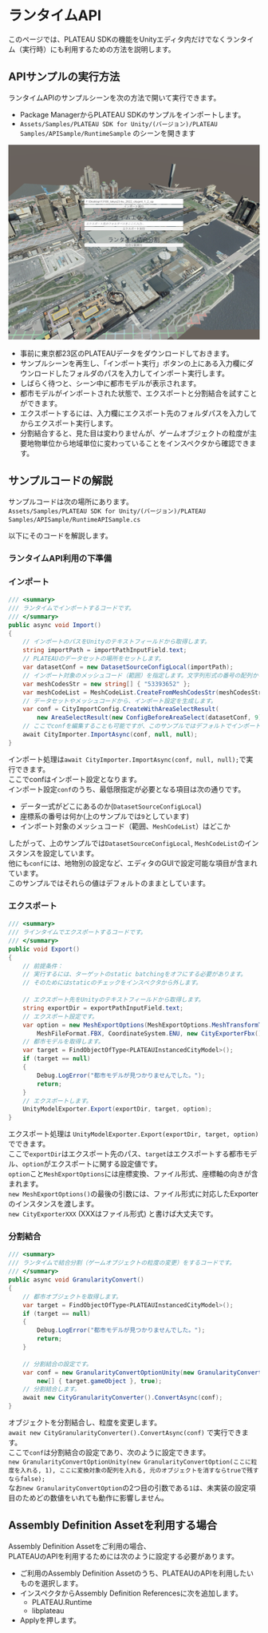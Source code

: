 # ランタイムAPI

このページでは、PLATEAU SDKの機能をUnityエディタ内だけでなくランタイム（実行時）にも利用するための方法を説明します。

## APIサンプルの実行方法

ランタイムAPIのサンプルシーンを次の方法で開いて実行できます。  
- Package ManagerからPLATEAU SDKのサンプルをインポートします。
- `Assets/Samples/PLATEAU SDK for Unity/(バージョン)/PLATEAU Samples/APISample/RuntimeSample` のシーンを開きます

![](../resources/manual/runtimeAPI/runtimeSample.png)

- 事前に東京都23区のPLATEAUデータをダウンロードしておきます。
- サンプルシーンを再生し、「インポート実行」ボタンの上にある入力欄にダウンロードしたフォルダのパスを入力してインポート実行します。
- しばらく待つと、シーン中に都市モデルが表示されます。
- 都市モデルがインポートされた状態で、エクスポートと分割結合を試すことができます。
- エクスポートするには、入力欄にエクスポート先のフォルダパスを入力してからエクスポート実行します。
- 分割結合すると、見た目は変わりませんが、ゲームオブジェクトの粒度が主要地物単位から地域単位に変わっていることをインスペクタから確認できます。

## サンプルコードの解説
サンプルコードは次の場所にあります。  
`Assets/Samples/PLATEAU SDK for Unity/(バージョン)/PLATEAU Samples/APISample/RuntimeAPISample.cs`
  
以下にそのコードを解説します。  

### ランタイムAPI利用の下準備

  
### インポート
```csharp
/// <summary>
/// ランタイムでインポートするコードです。
/// </summary>
public async void Import()
{
    // インポートのパスをUnityのテキストフィールドから取得します。
    string importPath = importPathInputField.text;
    // PLATEAUのデータセットの場所をセットします。
    var datasetConf = new DatasetSourceConfigLocal(importPath);
    // インポート対象のメッシュコード（範囲）を指定します。文字列形式の番号の配列からMeshCodeListを生成できます。
    var meshCodesStr = new string[] { "53393652" };
    var meshCodeList = MeshCodeList.CreateFromMeshCodesStr(meshCodesStr);
    // データセットやメッシュコードから、インポート設定を生成します。
    var conf = CityImportConfig.CreateWithAreaSelectResult(
        new AreaSelectResult(new ConfigBeforeAreaSelect(datasetConf, 9), meshCodeList));
    // ここでconfを編集することも可能ですが、このサンプルではデフォルトでインポートします。
    await CityImporter.ImportAsync(conf, null, null);
}
```
インポート処理は`await CityImporter.ImportAsync(conf, null, null);`で実行できます。  
ここでconfはインポート設定となります。  
インポート設定`conf`のうち、最低限指定が必要となる項目は次の通りです。
- データ一式がどこにあるのか(`DatasetSourceConfigLocal`)
- 座標系の番号は何か(上のサンプルでは`9`としています)
- インポート対象のメッシュコード（範囲、`MeshCodeList`）はどこか
  
したがって、上のサンプルでは`DatasetSourceConfigLocal`, `MeshCodeList`のインスタンスを設定しています。  
他にも`conf`には、地物別の設定など、エディタのGUIで設定可能な項目が含まれています。  
このサンプルではそれらの値はデフォルトのままとしています。

### エクスポート
```csharp
/// <summary>
/// ラインタイムでエクスポートするコードです。
/// </summary>
public void Export()
{
    // 前提条件：
    // 実行するには、ターゲットのstatic batchingをオフにする必要があります。
    // そのためにはstaticのチェックをインスペクタから外します。
    
    // エクスポート先をUnityのテキストフィールドから取得します。
    string exportDir = exportPathInputField.text;
    // エクスポート設定です。
    var option = new MeshExportOptions(MeshExportOptions.MeshTransformType.Local, true, false,
        MeshFileFormat.FBX, CoordinateSystem.ENU, new CityExporterFbx());
    // 都市モデルを取得します。
    var target = FindObjectOfType<PLATEAUInstancedCityModel>();
    if (target == null)
    {
        Debug.LogError("都市モデルが見つかりませんでした。");
        return;
    }
    // エクスポートします。
    UnityModelExporter.Export(exportDir, target, option);
}
```
エクスポート処理は `UnityModelExporter.Export(exportDir, target, option)` でできます。  
ここで`exportDir`はエクスポート先のパス、`target`はエクスポートする都市モデル、`option`がエクスポートに関する設定値です。  
`option`こと`MeshExportOptions`には座標変換、ファイル形式、座標軸の向きが含まれます。  
`new MeshExportOptions()`の最後の引数には、ファイル形式に対応したExporterのインスタンスを渡します。  
`new CityExporterXXX` (XXXはファイル形式) と書けば大丈夫です。

### 分割結合
```csharp
/// <summary>
/// ランタイムで結合分割（ゲームオブジェクトの粒度の変更）をするコードです。
/// </summary>
public async void GranularityConvert()
{
    // 都市オブジェクトを取得します。
    var target = FindObjectOfType<PLATEAUInstancedCityModel>();
    if (target == null)
    {
        Debug.LogError("都市モデルが見つかりませんでした。");
        return;
    }

    // 分割結合の設定です。
    var conf = new GranularityConvertOptionUnity(new GranularityConvertOption(MeshGranularity.PerCityModelArea, 1),
        new[] { target.gameObject }, true);
    // 分割結合します。
    await new CityGranularityConverter().ConvertAsync(conf);
}
```
オブジェクトを分割結合し、粒度を変更します。  
`await new CityGranularityConverter().ConvertAsync(conf)` で実行できます。  
ここで`conf`は分割結合の設定であり、次のように設定できます。  
`new GranularityConvertOptionUnity(new GranularityConvertOption(ここに粒度を入れる, 1),
ここに変換対象の配列を入れる, 元のオブジェクトを消すならtrueで残すならfalse);`  
なお`new GranularityConvertOption`の2つ目の引数である`1`は、未実装の設定項目のためどの数値をいれても動作に影響しません。

## Assembly Definition Assetを利用する場合
Assembly Definition Assetをご利用の場合、  
PLATEAUのAPIを利用するためには次のように設定する必要があります。

- ご利用のAssembly Definition Assetのうち、PLATEAUのAPIを利用したいものを選択します。
- インスペクタからAssembly Definition Referencesに次を追加します。
  - PLATEAU.Runtime
  - libplateau
- Applyを押します。
